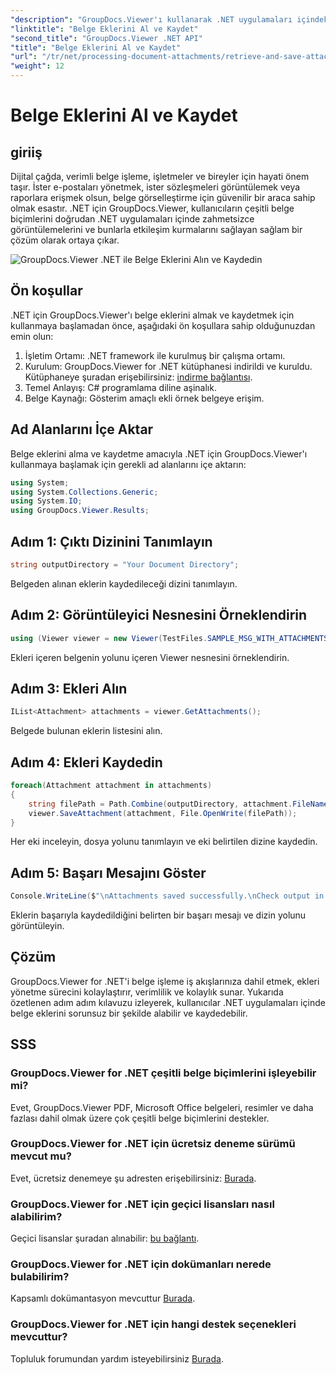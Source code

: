 ```yaml
---
"description": "GroupDocs.Viewer'ı kullanarak .NET uygulamaları içindeki belge eklerini verimli bir şekilde yönetin. Ekleri zahmetsizce alın ve kaydedin."
"linktitle": "Belge Eklerini Al ve Kaydet"
"second_title": "GroupDocs.Viewer .NET API"
"title": "Belge Eklerini Al ve Kaydet"
"url": "/tr/net/processing-document-attachments/retrieve-and-save-attachments/"
"weight": 12
---
```


# Belge Eklerini Al ve Kaydet

## giriiş
Dijital çağda, verimli belge işleme, işletmeler ve bireyler için hayati önem taşır. İster e-postaları yönetmek, ister sözleşmeleri görüntülemek veya raporlara erişmek olsun, belge görselleştirme için güvenilir bir araca sahip olmak esastır. .NET için GroupDocs.Viewer, kullanıcıların çeşitli belge biçimlerini doğrudan .NET uygulamaları içinde zahmetsizce görüntülemelerini ve bunlarla etkileşim kurmalarını sağlayan sağlam bir çözüm olarak ortaya çıkar.

![GroupDocs.Viewer .NET ile Belge Eklerini Alın ve Kaydedin](/viewer/processing-document-attachments/retrieve-and-save-document-attachments.png)

## Ön koşullar
.NET için GroupDocs.Viewer'ı belge eklerini almak ve kaydetmek için kullanmaya başlamadan önce, aşağıdaki ön koşullara sahip olduğunuzdan emin olun:
1. İşletim Ortamı: .NET framework ile kurulmuş bir çalışma ortamı.
2. Kurulum: GroupDocs.Viewer for .NET kütüphanesi indirildi ve kuruldu. Kütüphaneye şuradan erişebilirsiniz: [indirme bağlantısı](https://releases.groupdocs.com/viewer/net/).
3. Temel Anlayış: C# programlama diline aşinalık.
4. Belge Kaynağı: Gösterim amaçlı ekli örnek belgeye erişim.

## Ad Alanlarını İçe Aktar
Belge eklerini alma ve kaydetme amacıyla .NET için GroupDocs.Viewer'ı kullanmaya başlamak için gerekli ad alanlarını içe aktarın:
```csharp
using System;
using System.Collections.Generic;
using System.IO;
using GroupDocs.Viewer.Results;
```

## Adım 1: Çıktı Dizinini Tanımlayın
```csharp
string outputDirectory = "Your Document Directory";
```
Belgeden alınan eklerin kaydedileceği dizini tanımlayın.
## Adım 2: Görüntüleyici Nesnesini Örneklendirin
```csharp
using (Viewer viewer = new Viewer(TestFiles.SAMPLE_MSG_WITH_ATTACHMENTS))
```
Ekleri içeren belgenin yolunu içeren Viewer nesnesini örneklendirin.
## Adım 3: Ekleri Alın
```csharp
IList<Attachment> attachments = viewer.GetAttachments();
```
Belgede bulunan eklerin listesini alın.
## Adım 4: Ekleri Kaydedin
```csharp
foreach(Attachment attachment in attachments)
{
    string filePath = Path.Combine(outputDirectory, attachment.FileName);  
    viewer.SaveAttachment(attachment, File.OpenWrite(filePath)); 
}
```
Her eki inceleyin, dosya yolunu tanımlayın ve eki belirtilen dizine kaydedin.
## Adım 5: Başarı Mesajını Göster
```csharp
Console.WriteLine($"\nAttachments saved successfully.\nCheck output in {outputDirectory}.");
```
Eklerin başarıyla kaydedildiğini belirten bir başarı mesajı ve dizin yolunu görüntüleyin.

## Çözüm
GroupDocs.Viewer for .NET'i belge işleme iş akışlarınıza dahil etmek, ekleri yönetme sürecini kolaylaştırır, verimlilik ve kolaylık sunar. Yukarıda özetlenen adım adım kılavuzu izleyerek, kullanıcılar .NET uygulamaları içinde belge eklerini sorunsuz bir şekilde alabilir ve kaydedebilir.
## SSS
### GroupDocs.Viewer for .NET çeşitli belge biçimlerini işleyebilir mi?
Evet, GroupDocs.Viewer PDF, Microsoft Office belgeleri, resimler ve daha fazlası dahil olmak üzere çok çeşitli belge biçimlerini destekler.
### GroupDocs.Viewer for .NET için ücretsiz deneme sürümü mevcut mu?
Evet, ücretsiz denemeye şu adresten erişebilirsiniz: [Burada](https://releases.groupdocs.com/).
### GroupDocs.Viewer for .NET için geçici lisansları nasıl alabilirim?
Geçici lisanslar şuradan alınabilir: [bu bağlantı](https://purchase.groupdocs.com/temporary-license/).
### GroupDocs.Viewer for .NET için dokümanları nerede bulabilirim?
Kapsamlı dokümantasyon mevcuttur [Burada](https://tutorials.groupdocs.com/viewer/net/).
### GroupDocs.Viewer for .NET için hangi destek seçenekleri mevcuttur?
Topluluk forumundan yardım isteyebilirsiniz [Burada](https://forum.groupdocs.com/c/viewer/9).